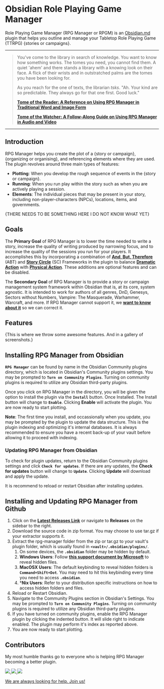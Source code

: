 # Obsidian Role Playing Game Manager

Role Playing Game Manager (RPG Manager or RPGM) is an [Obsidian.md](https://obsidian.md) plugin that helps you outline and manage your Tabletop Role Playing Game (TTRPG) {stories or campaigns}. 

---

> You've come to the library in search of knowledge. You want to know how something works. The tomes you need, you cannot find them. A quiet 'ahem' and 
> there stands a library with a knowing look on their face. A flick of their wrists and in outstratched palms are the tomes you have been looking for. 
> 
> As you reach for the one of texts, the librarian _tsks_. "Ah. Your kind are so predictable. They always go for that one first. Good luck."
>
> [**Tome of the Reader: A Reference on Using RPG Manager in Traditional Word and Image Form**]()
>
> [**Tome of the Watcher: A Follow-Along Guide on Using RPG Manager in Audio and Video**]()

---

## Introduction
RPG Manager helps you create the plot of a {story or campaign}, {organizing or organising}, and referencing elements where they are used. The plugin revolves around three main types of features: 
- **Plotting**: When you develop the rough sequence of events in the {story or campaign}.
- **Running**: When you run play within the story such as when you are actively playing a session. 
- **Elements**: The individual pieces that may be present in your story, including non-player-characters (NPCs), locations, items, and governments. 

{THERE NEEDS TO BE SOMETHING HERE I DO NOT KNOW WHAT YET}

## Goals
The **Primary Goal** of RPG Manager is to lower the time needed to write a story, increase the quality of writing produced by narrowing focus, and to increase the quality of the sessions you run for your players. It accomplishes this by incorporating a combination of **[And, But, Therefore](documentation/plots/abt.md)** (ABT) and [**Story Circle**](documentation/plots/storycircle.md) (SC) Frameworks in the plugin to balance **[Dramatic Action]()** with **[Physical Action]()**. These additions are optional features and can be disabled. 

The **Secondary Goal** of RPG Manager is to provide a story or campaign management system framework within Obsidian that is, at its core, system agnostic. It is intended to work for authors of all genres, DnD, Genesys, Sectors without Numbers, Vampire: The Masquerade, Warhammer, Warcraft, and more. If RPG Manager cannot support it, we [**want to know about it**](https://github.com/carlonicora/obsidian-rpg-manager/issues) so we can correct it. 

## Features

{This is where we throw some awesome features. And in a gallery of screenshots.}

## Installing RPG Manager from Obsidian
**`RPG Manager`** can be found by name in the Obsidian Community plugins directory, which is located in Obsidian's Community plugins settings. You may be prompted to **`Turn on Community Plugins`**. Turning on community plugins is required to utilize any Obsidian third-party plugins.

Once you click on RPG Manager in the directory, you will be given the option to install the plugin via the **`Install`** button. Once Installed. The Install button will change to **`Enable`**. Clicking **Enable** will activate the plugin. You are now ready to start plotting. 

**Note**: The first time you install, and occassionally when you update, you may be prompted by the plugin to update the data structure. This is the plugin indexing and optimizing it's internal databases. It is always recommended to ensure you have a recent back-up of your vault before allowing it to proceed with indexing. 

### Updating RPG Manager from Obsidian
To check for plugin updates, return to the Obsidian Community plugins settings and click **`Check for updates`**. If there are any updates, the **Check for updates** button will change to **`Update`**. Clicking **Update** will download and apply the update. 

It is recommend to reload or restart Obsidian after installing updates. 

## Installing and Updating RPG Manager from Github
1. Click on the [**Latest Releases Link**](https://github.com/carlonicora/obsidian-rpg-manager/releases/latest) or navigate to **Releases** on the sidebar to the right.
2. Download the source code in zip format. You may choose to use tar.gz if your extractor supports it.
3. Extract the rpg-manager folder from the zip or tar.gz to your vault's plugin folder, which is usually found in **`<vault>/.obsidian/plugins/`**. 
	1. On some devices, the **`.obsidian`** folder may be hidden by default. 
	2. **Windows Users**: Follow [**this support document by Microsoft**](https://support.microsoft.com/en-us/windows/view-hidden-files-and-folders-in-windows-97fbc472-c603-9d90-91d0-1166d1d9f4b5) to reveal hidden files.
	3. **MacOSX Users**: The default keybinding to reveal hidden folders is **`Command+Shift+Dot`**. You may need to hit this keybinding every time you need to access **`.obsidian`**.
	4. \***Nix Users**: Refer to your distribution specific instructions on how to access hidden folders and files. 
4. Reload or Restart Obsidian.
5. Navigate to the Community Plugins section in Obsidian's Settings. You may be prompted to **`Turn on Community Plugins`**. Turning on community plugins is required to utilize any Obsidian third-party plugins.
6. If you have turned on community plugins, enable the RPG Manager plugin by clicking the indented button. It will slide right to indicate enabled. The plugin may perform it's index as reported above. 
7. You are now ready to start plotting.

## Contributors
My most humble thanks go to everyone who is helping RPG Manager becoming a better plugin.

<a href="https://github.com/sigrunixia">
  <img src="https://github.com/sigrunixia.png?size=50">
</a>
<a href="https://github.com/SlRvb">
  <img src="https://github.com/SlRvb.png?size=50">
</a>
<a href="https://github.com/x1101">
  <img src="https://github.com/x1101.png?size=50">
</a>

[We are always looking for help. Join us!](https://github.com/carlonicora/obsidian-rpg-manager/issues/151)
